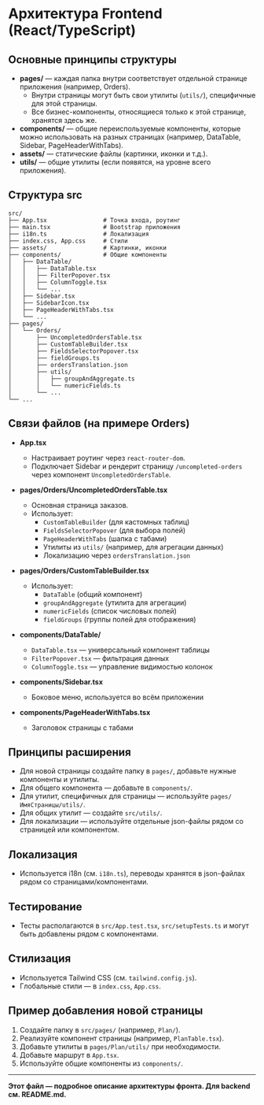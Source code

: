 # Архитектура Frontend (React/TypeScript)

## Основные принципы структуры

- **pages/** — каждая папка внутри соответствует отдельной странице приложения (например, Orders).
  - Внутри страницы могут быть свои утилиты (`utils/`), специфичные для этой страницы.
  - Все бизнес-компоненты, относящиеся только к этой странице, хранятся здесь же.
- **components/** — общие переиспользуемые компоненты, которые можно использовать на разных страницах (например, DataTable, Sidebar, PageHeaderWithTabs).
- **assets/** — статические файлы (картинки, иконки и т.д.).
- **utils/** — общие утилиты (если появятся, на уровне всего приложения).

## Структура src

```
src/
├── App.tsx                # Точка входа, роутинг
├── main.tsx               # Bootstrap приложения
├── i18n.ts                # Локализация
├── index.css, App.css     # Стили
├── assets/                # Картинки, иконки
├── components/            # Общие компоненты
│   ├── DataTable/
│   │   ├── DataTable.tsx
│   │   ├── FilterPopover.tsx
│   │   ├── ColumnToggle.tsx
│   │   └── ...
│   ├── Sidebar.tsx
│   ├── SidebarIcon.tsx
│   ├── PageHeaderWithTabs.tsx
│   └── ...
├── pages/
│   └── Orders/
│       ├── UncompletedOrdersTable.tsx
│       ├── CustomTableBuilder.tsx
│       ├── FieldsSelectorPopover.tsx
│       ├── fieldGroups.ts
│       ├── ordersTranslation.json
│       ├── utils/
│       │   ├── groupAndAggregate.ts
│       │   └── numericFields.ts
│       └── ...
└── ...
```

## Связи файлов (на примере Orders)

- **App.tsx**
  - Настраивает роутинг через `react-router-dom`.
  - Подключает Sidebar и рендерит страницу `/uncompleted-orders` через компонент `UncompletedOrdersTable`.

- **pages/Orders/UncompletedOrdersTable.tsx**
  - Основная страница заказов.
  - Использует:
    - `CustomTableBuilder` (для кастомных таблиц)
    - `FieldsSelectorPopover` (для выбора полей)
    - `PageHeaderWithTabs` (шапка с табами)
    - Утилиты из `utils/` (например, для агрегации данных)
    - Локализацию через `ordersTranslation.json`

- **pages/Orders/CustomTableBuilder.tsx**
  - Использует:
    - `DataTable` (общий компонент)
    - `groupAndAggregate` (утилита для агрегации)
    - `numericFields` (список числовых полей)
    - `fieldGroups` (группы полей для отображения)

- **components/DataTable/**
  - `DataTable.tsx` — универсальный компонент таблицы
  - `FilterPopover.tsx` — фильтрация данных
  - `ColumnToggle.tsx` — управление видимостью колонок

- **components/Sidebar.tsx**
  - Боковое меню, используется во всём приложении

- **components/PageHeaderWithTabs.tsx**
  - Заголовок страницы с табами

## Принципы расширения

- Для новой страницы создайте папку в `pages/`, добавьте нужные компоненты и утилиты.
- Для общего компонента — добавьте в `components/`.
- Для утилит, специфичных для страницы — используйте `pages/ИмяСтраницы/utils/`.
- Для общих утилит — создайте `src/utils/`.
- Для локализации — используйте отдельные json-файлы рядом со страницей или компонентом.

## Локализация
- Используется i18n (см. `i18n.ts`), переводы хранятся в json-файлах рядом со страницами/компонентами.

## Тестирование
- Тесты располагаются в `src/App.test.tsx`, `src/setupTests.ts` и могут быть добавлены рядом с компонентами.

## Стилизация
- Используется Tailwind CSS (см. `tailwind.config.js`).
- Глобальные стили — в `index.css`, `App.css`.

## Пример добавления новой страницы
1. Создайте папку в `src/pages/` (например, `Plan/`).
2. Реализуйте компонент страницы (например, `PlanTable.tsx`).
3. Добавьте утилиты в `pages/Plan/utils/` при необходимости.
4. Добавьте маршрут в `App.tsx`.
5. Используйте общие компоненты из `components/`.

---

**Этот файл — подробное описание архитектуры фронта. Для backend см. README.md.** 